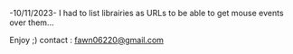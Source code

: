 -10/11/2023-
I had to list librairies as URLs to be able to get mouse events over them...

Enjoy ;)
contact : fawn06220@gmail.com